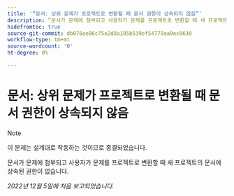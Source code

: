 ```yaml
---
title: '“문서: 상위 문제가 프로젝트로 변환될 때 문서 권한이 상속되지 않음”'
description: “문서가 문제에 첨부되고 사용자가 문제를 프로젝트로 변환할 때 새 프로젝트의 문서에 상속된 권한이 없습니다.”
hidefromtoc: true
source-git-commit: db076ee06c75e2d8a185b539ef54779aa0ec0630
workflow-type: tm+mt
source-wordcount: '0'
ht-degree: 0%

---
```



# 문서: 상위 문제가 프로젝트로 변환될 때 문서 권한이 상속되지 않음

>[!NOTE]
>
>이 문제는 설계대로 작동하는 것이므로 종결되었습니다.

<!--This issue is on both WF and WFP TOCs-->

문서가 문제에 첨부되고 사용자가 문제를 프로젝트로 변환할 때 새 프로젝트의 문서에 상속된 권한이 없습니다.

_2022년 12월 5일에 처음 보고되었습니다._

